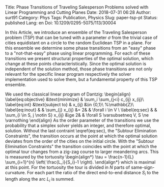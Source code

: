 Title: Phase Transitions of Traveling Salesperson Problems solved with Linear Programming and Cutting Planes
Date: 2018-07-31 06:28
Author: surt91
Category: Phys
Tags: Publication, Physics
Slug: paper-tsp-pt
Status: published
Lang: en
Doi: 10.1209/0295-5075/113/30004

In this Article, we introduce an ensemble of the Traveling Salesperson problem (TSP)
that can be tuned with a parameter $\sigma$ from the trivial case of cities
equidistant on a circle to the random Euclidean TSP in a plane.
For this ensemble we determine some phase transitions from an "easy" phase to
a "not-that-easy" phase using linear programming. For each of these transitions
we present structural properties of the optimal solution, which change at these
points characteristically. Since the optimal solution is independent of the
solution method, those phase transitions are not only relevant for the specific
linear program respectively the solver implementation used to solve them, but
a fundamental property of this TSP ensemble.

We used the classical linear program of Dantzig:
\begin{align}
    \label{eq:objective}
    &\text{minimize}     &  \sum_i \sum_{j<i} c_{ij} x_{ij}\\
    \label{eq:int}
    &\text{subject to}   &  x_{ij}                                &\in \{0,1\}\\ %\mathbb{Z}\\
    \label{eq:inout}
    &                    &  \sum_{j} x_{ij}                       &= 2&            & \forall i \in V \\
    \label{eq:sec}
    &                    &  \sum_{i \in S, j \notin S} x_{ij}     &\ge 2&          & \forall S \varsubsetneq V, S \ne \varnothing
\end{align}
As the order parameter of the transitions we use the probability that a simplex
solver yields an integer, and therefore optimal, solution. Without the last
contraint \eqref{eq:sec}, the "Subtour Elimination Constraints",
the transition occurs at the point at which the optimal solution deviates
from the order of the cities on the initial circle. With the "Subtour
Elimination Constraints" the transition coincides with the point at which
the optimal tour changes from a zig-zag course to larger meandering arcs.
This is measured by the tortuosity
\begin{align*}
    \tau = \frac{n-1}{L} \sum_{i=1}^{n} \left( \frac{L_i}{S_i}-1 \right).
\end{align*}
which is maximal at this point. For the tortuosity the tour is divided in $N$
parts of same-sign-curvature. For each part the ratio of the direct end-to-end
distance $S_i$ to the length along the arc $L_i$ is summed.
